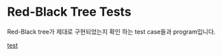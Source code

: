 # Red-Black Tree Tests

Red-Black tree가 제대로 구현되었는지 확인 하는 test case들과 program입니다.


[test](https://velog.io/@hbtopkr/%EB%A0%88%EB%93%9C-%EB%B8%94%EB%9E%99-%ED%8A%B8%EB%A6%ACrbtree-%EB%85%B8%EB%93%9C-%EC%82%AD%EC%A0%9C-%EC%97%B0%EC%82%B0)